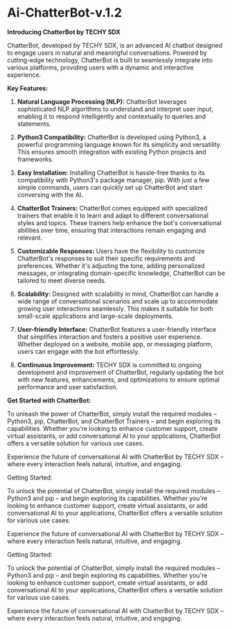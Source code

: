 # Ai-ChatterBot-v.1.2
**Introducing ChatterBot by TECHY SDX**

ChatterBot, developed by TECHY SDX, is an advanced AI chatbot designed to engage users in natural and meaningful conversations. Powered by cutting-edge technology, ChatterBot is built to seamlessly integrate into various platforms, providing users with a dynamic and interactive experience.

**Key Features:**

1. **Natural Language Processing (NLP):** ChatterBot leverages sophisticated NLP algorithms to understand and interpret user input, enabling it to respond intelligently and contextually to queries and statements.

2. **Python3 Compatibility:** ChatterBot is developed using Python3, a powerful programming language known for its simplicity and versatility. This ensures smooth integration with existing Python projects and frameworks.

3. **Easy Installation:** Installing ChatterBot is hassle-free thanks to its compatibility with Python3's package manager, pip. With just a few simple commands, users can quickly set up ChatterBot and start conversing with the AI.

4. **ChatterBot Trainers:** ChatterBot comes equipped with specialized trainers that enable it to learn and adapt to different conversational styles and topics. These trainers help enhance the bot's conversational abilities over time, ensuring that interactions remain engaging and relevant.

5. **Customizable Responses:** Users have the flexibility to customize ChatterBot's responses to suit their specific requirements and preferences. Whether it's adjusting the tone, adding personalized messages, or integrating domain-specific knowledge, ChatterBot can be tailored to meet diverse needs.

6. **Scalability:** Designed with scalability in mind, ChatterBot can handle a wide range of conversational scenarios and scale up to accommodate growing user interactions seamlessly. This makes it suitable for both small-scale applications and large-scale deployments.

7. **User-friendly Interface:** ChatterBot features a user-friendly interface that simplifies interaction and fosters a positive user experience. Whether deployed on a website, mobile app, or messaging platform, users can engage with the bot effortlessly.

8. **Continuous Improvement:** TECHY SDX is committed to ongoing development and improvement of ChatterBot, regularly updating the bot with new features, enhancements, and optimizations to ensure optimal performance and user satisfaction.

**Get Started with ChatterBot:**

To unleash the power of ChatterBot, simply install the required modules – Python3, pip, ChatterBot, and ChatterBot Trainers – and begin exploring its capabilities. Whether you're looking to enhance customer support, create virtual assistants, or add conversational AI to your applications, ChatterBot offers a versatile solution for various use cases.

Experience the future of conversational AI with ChatterBot by TECHY SDX – where every interaction feels natural, intuitive, and engaging.

Getting Started:

To unlock the potential of ChatterBot, simply install the required modules – Python3 and pip – and begin exploring its capabilities. Whether you're looking to enhance customer support, create virtual assistants, or add conversational AI to your applications, ChatterBot offers a versatile solution for various use cases.

Experience the future of conversational AI with ChatterBot by TECHY SDX – where every interaction feels natural, intuitive, and engaging.





Getting Started:

To unlock the potential of ChatterBot, simply install the required modules – Python3 and pip – and begin exploring its capabilities. Whether you're looking to enhance customer support, create virtual assistants, or add conversational AI to your applications, ChatterBot offers a versatile solution for various use cases.

Experience the future of conversational AI with ChatterBot by TECHY SDX – where every interaction feels natural, intuitive, and engaging.






